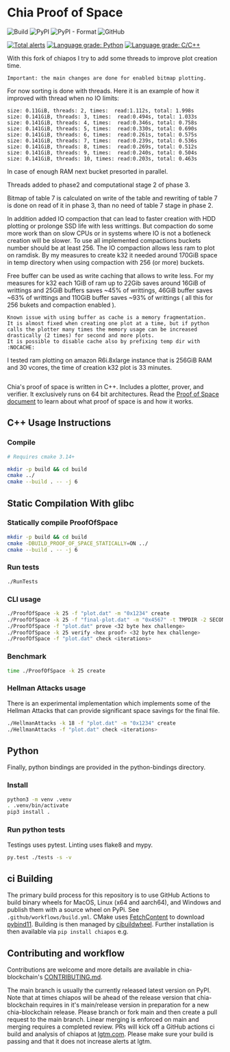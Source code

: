 # Chia Proof of Space
![Build](https://github.com/Chia-Network/chiapos/workflows/Build/badge.svg)
![PyPI](https://img.shields.io/pypi/v/chiapos?logo=pypi)
![PyPI - Format](https://img.shields.io/pypi/format/chiapos?logo=pypi)
![GitHub](https://img.shields.io/github/license/Chia-Network/chiapos?logo=Github)

[![Total alerts](https://img.shields.io/lgtm/alerts/g/Chia-Network/chiapos.svg?logo=lgtm&logoWidth=18)](https://lgtm.com/projects/g/Chia-Network/chiapos/alerts/)
[![Language grade: Python](https://img.shields.io/lgtm/grade/python/g/Chia-Network/chiapos.svg?logo=lgtm&logoWidth=18)](https://lgtm.com/projects/g/Chia-Network/chiapos/context:python)
[![Language grade: C/C++](https://img.shields.io/lgtm/grade/cpp/g/Chia-Network/chiapos.svg?logo=lgtm&logoWidth=18)](https://lgtm.com/projects/g/Chia-Network/chiapos/context:cpp)

With this fork of chiapos I try to add some threads to improve plot creation time.
```
Important: the main changes are done for enabled bitmap plotting.
```
For now sorting is done with threads. Here it is an example 
of how it improved with thread when no IO limits:

```
size: 0.11GiB, threads: 2, times:  read:1.112s, total: 1.998s 
size: 0.141GiB, threads: 3, times:  read:0.494s, total: 1.033s 
size: 0.141GiB, threads: 4, times:  read:0.346s, total: 0.758s 
size: 0.141GiB, threads: 5, times:  read:0.330s, total: 0.690s 
size: 0.141GiB, threads: 6, times:  read:0.261s, total: 0.575s 
size: 0.141GiB, threads: 7, times:  read:0.239s, total: 0.536s 
size: 0.141GiB, threads: 8, times:  read:0.269s, total: 0.512s 
size: 0.141GiB, threads: 9, times:  read:0.240s, total: 0.504s 
size: 0.141GiB, threads: 10, times: read:0.203s, total: 0.463s
```
In case of enough RAM next bucket presorted in parallel.

Threads added to phase2 and computational stage 2 of phase 3.

Bitmap of table 7 is calculated on write of the table and rewriting of 
table 7 is done on read of it in phase 3, than no need of table 7 stage in phase 2.

In addition added IO compaction that can lead to faster 
creation with HDD plotting or prolonge SSD life with less writtings.
But compaction do some more work than on slow CPUs or in systems 
where IO is not a botleneck creation will be slower.
To use all implemented compactions buckets number should be at least 256.
The IO compaction allows less ram to plot on ramdisk. 
By my measures to create k32 it needed around 170GiB space in temp directory 
when using compaction with 256 (or more) buckets.

Free buffer can be used as write caching that allows to write less.
For my measures for k32 each 1GiB of ram up to 22Gib saves around 
16GiB of writtings and 25GiB buffers saves ~45% of writtings, 46GiB
buffer saves ~63% of writtings and 110GiB buffer saves ~93% of writtings
( all this for 256 bukets and compaction enabled ).
```
Known issue with using buffer as cache is a memory fragmentation.
It is almost fixed when creating one plot at a time, but if python 
calls the plotter many times the memory usage can be increased 
drastically (2 times) for second and more plots.
It is possible to disable cache also by prefixing temp dir with :NOCACHE:
```

I tested ram plotting on amazon R6i.8xlarge instance that is 256GiB RAM 
and 30 vcores, the time of creation k32 plot is 33 minutes.


```
```

Chia's proof of space is written in C++. Includes a plotter, prover, and
verifier. It exclusively runs on 64 bit architectures. Read the
[Proof of Space document](https://www.chia.net/assets/Chia_Proof_of_Space_Construction_v1.1.pdf) to
learn about what proof of space is and how it works.

## C++ Usage Instructions

### Compile

```bash
# Requires cmake 3.14+

mkdir -p build && cd build
cmake ../
cmake --build . -- -j 6
```

## Static Compilation With glibc
### Statically compile ProofOfSpace
```bash
mkdir -p build && cd build
cmake -DBUILD_PROOF_OF_SPACE_STATICALLY=ON ../
cmake --build . -- -j 6
```

### Run tests

```bash
./RunTests
```

### CLI usage

```bash
./ProofOfSpace -k 25 -f "plot.dat" -m "0x1234" create
./ProofOfSpace -k 25 -f "final-plot.dat" -m "0x4567" -t TMPDIR -2 SECOND_TMPDIR create
./ProofOfSpace -f "plot.dat" prove <32 byte hex challenge>
./ProofOfSpace -k 25 verify <hex proof> <32 byte hex challenge>
./ProofOfSpace -f "plot.dat" check <iterations>
```

### Benchmark

```bash
time ./ProofOfSpace -k 25 create
```


### Hellman Attacks usage

There is an experimental implementation which implements some of the Hellman
Attacks that can provide significant space savings for the final file.


```bash
./HellmanAttacks -k 18 -f "plot.dat" -m "0x1234" create
./HellmanAttacks -f "plot.dat" check <iterations>
```

## Python

Finally, python bindings are provided in the python-bindings directory.

### Install

```bash
python3 -m venv .venv
. .venv/bin/activate
pip3 install .
```

### Run python tests

Testings uses pytest. Linting uses flake8 and mypy.

```bash
py.test ./tests -s -v
```

## ci Building
The primary build process for this repository is to use GitHub Actions to
build binary wheels for MacOS, Linux (x64 and aarch64), and Windows and publish
them with a source wheel on PyPi. See `.github/workflows/build.yml`. CMake uses
[FetchContent](https://cmake.org/cmake/help/latest/module/FetchContent.html)
to download [pybind11](https://github.com/pybind/pybind11). Building is then
managed by [cibuildwheel](https://github.com/joerick/cibuildwheel). Further
installation is then available via `pip install chiapos` e.g.

## Contributing and workflow
Contributions are welcome and more details are available in chia-blockchain's
[CONTRIBUTING.md](https://github.com/Chia-Network/chia-blockchain/blob/main/CONTRIBUTING.md).

The main branch is usually the currently released latest version on PyPI.
Note that at times chiapos will be ahead of the release version that
chia-blockchain requires in it's main/release version in preparation for a
new chia-blockchain release. Please branch or fork main and then create a
pull request to the main branch. Linear merging is enforced on main and
merging requires a completed review. PRs will kick off a GitHub actions ci build
and analysis of chiapos at
[lgtm.com](https://lgtm.com/projects/g/Chia-Network/chiapos/?mode=list). Please
make sure your build is passing and that it does not increase alerts at lgtm.
